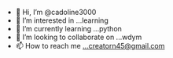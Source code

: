 - 👋 Hi, I’m @cadoline3000
- 👀 I’m interested in ...learning
- 🌱 I’m currently learning ...python
- 💞️ I’m looking to collaborate on ...wdym
- 📫 How to reach me ...creatorn45@gmail.com

<!---
cadoline3000/cadoline3000 is a ✨ special ✨ repository because its `README.md` (this file) appears on your GitHub profile.
You can click the Preview link to take a look at your changes.
--->
